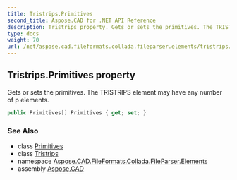 ```yaml
---
title: Tristrips.Primitives
second_title: Aspose.CAD for .NET API Reference
description: Tristrips property. Gets or sets the primitives. The TRISTRIPS element may have any number of p elements
type: docs
weight: 70
url: /net/aspose.cad.fileformats.collada.fileparser.elements/tristrips/primitives/
---
```

## Tristrips.Primitives property

Gets or sets the primitives. The TRISTRIPS element may have any number of p elements.

```csharp
public Primitives[] Primitives { get; set; }
```

### See Also

* class [Primitives](../../primitives/)
* class [Tristrips](../)
* namespace [Aspose.CAD.FileFormats.Collada.FileParser.Elements](../../tristrips/)
* assembly [Aspose.CAD](../../../)


